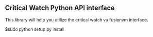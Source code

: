 <h2>Critical Watch Python API interface</h2>
This library will help you utilize the critical watch va fusionvm
interface.

$sudo python setup.py install
